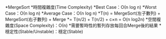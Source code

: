 *MergeSort
  *時間複雜度(Time Complexity)
  *Best Case：Ο(n log n)
  *Worst Case：Ο(n log n)
  *Average Case：Ο(n log n)
  *T(n) = MergeSort(左子數列) + MergeSort(右子數列) + Merge
     *= T(n/2) + T(n/2) + c×n = O(n log2n)
  *空間複雜度(Space Complexity)：Ο(n)
  *需要暫時性的暫列存放每回合Merge後的結果
  *穩定性(Stable/Unstable)：穩定(Stable)

